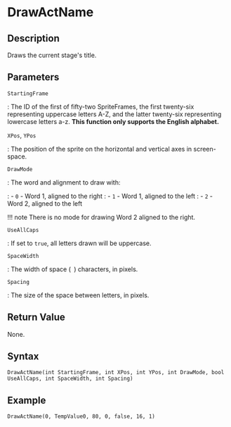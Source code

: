 # DrawActName

## Description
Draws the current stage's title.

## Parameters
`StartingFrame`

:   The ID of the first of fifty-two SpriteFrames, the first twenty-six representing uppercase letters A-Z, and the latter twenty-six representing lowercase letters a-z. **This function only supports the English alphabet.**

`XPos`, `YPos`

:   The position of the sprite on the horizontal and vertical axes in screen-space.

`DrawMode`

:   The word and alignment to draw with:

:   - `0` - Word 1, aligned to the right
:   - `1` - Word 1, aligned to the left
:   - `2` - Word 2, aligned to the left

!!! note
    There is no mode for drawing Word 2 aligned to the right.

`UseAllCaps`

:   If set to `true`, all letters drawn will be uppercase.

`SpaceWidth`

:   The width of space (` `) characters, in pixels.

`Spacing`

:   The size of the space between letters, in pixels.

## Return Value
None.

## Syntax
```
DrawActName(int StartingFrame, int XPos, int YPos, int DrawMode, bool UseAllCaps, int SpaceWidth, int Spacing)
```

## Example
```
DrawActName(0, TempValue0, 80, 0, false, 16, 1)
```
